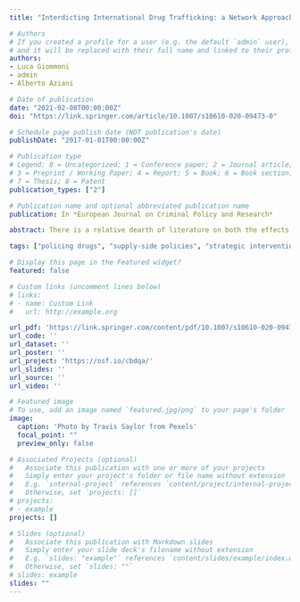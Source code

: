 ```yaml
---
title: "Interdicting International Drug Trafficking: a Network Approach for Coordinated and Targeted Interventions"

# Authors
# If you created a profile for a user (e.g. the default `admin` user), write the username (folder name) here 
# and it will be replaced with their full name and linked to their profile
authors:
- Luca Giommoni
- admin
- Alberto Aziani

# Date of publication
date: "2021-02-08T00:00:00Z"
doi: "https://link.springer.com/article/10.1007/s10610-020-09473-0"

# Schedule page publish date (NOT publication's date)
publishDate: "2017-01-01T00:00:00Z"

# Publication type
# Legend: 0 = Uncategorized; 1 = Conference paper; 2 = Journal article;
# 3 = Preprint / Working Paper; 4 = Report; 5 = Book; 6 = Book section;
# 7 = Thesis; 8 = Patent
publication_types: ["2"]

# Publication name and optional abbreviated publication name
publication: In *European Journal on Criminal Policy and Research*

abstract: There is a relative dearth of literature on both the effects of cross-border interdictions and the impact of different types of interventions on international drug trafficking. This study identifies the main trafficking routes for cocaine and heroin, along with comparing the disruptive effects induced by targeted and non-coordinated interventions. It adopts a social network approach to identify the routes along which cocaine and heroin are trafficked, and then simulates the impact of different interdiction strategies on these two trafficking networks. The findings indicate that targeting countries based on their respective positions in the networks, as opposed to on the basis of the quantity of drugs exchanged, is more likely to disrupt drug flows. More specifically, concentrating law enforcement resources on countries with several incoming or outgoing trafficking connections, or those countries that mediate between producer, transit and consumer countries, would appear to be particularly effective in this regard. Interventions focused on specific trafficking routes are also likely to be effective if these routes have high edge betweenness centrality scores. This study contributes to extant understanding on the vulnerability of cocaine and heroin international trafficking networks, and, moreover, demonstrates that empirically-driven strategies are potentially more effective at interdicting international trafficking than non-strategic and non-coordinated interventions.

tags: ["policing drugs", "supply-side policies", "strategic interventions", "drug law enforcement", "cocaine trafficking", "heroin trafficking"]

# Display this page in the Featured widget?
featured: false

# Custom links (uncomment lines below)
# links:
# - name: Custom Link
#   url: http://example.org

url_pdf: 'https://link.springer.com/content/pdf/10.1007/s10610-020-09473-0.pdf'
url_code: ''
url_dataset: ''
url_poster: ''
url_project: 'https://osf.io/cbdqa/'
url_slides: ''
url_source: ''
url_video: ''

# Featured image
# To use, add an image named `featured.jpg/png` to your page's folder 
image:
  caption: 'Photo by Travis Saylor from Pexels'
  focal_point: ""
  preview_only: false

# Associated Projects (optional)
#   Associate this publication with one or more of your projects
#   Simply enter your project's folder or file name without extension
#   E.g. `internal-project` references `content/project/internal-project/index.md`
#   Otherwise, set `projects: []`
# projects:
# - example
projects: []

# Slides (optional)
#   Associate this publication with Markdown slides
#   Simply enter your slide deck's filename without extension
#   E.g. `slides: "example"` references `content/slides/example/index.md`
#   Otherwise, set `slides: ""`
# slides: example
slides: ""
---
```

